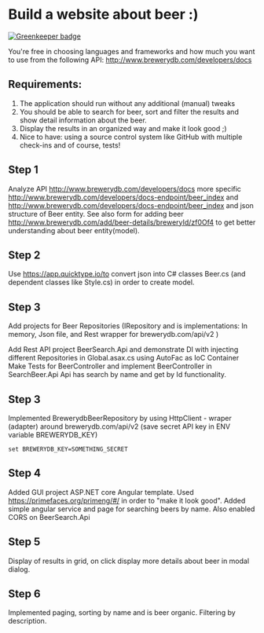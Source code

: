 # Build a website about beer :) 

[![Greenkeeper badge](https://badges.greenkeeper.io/MirzaAbazovic/beer-search.svg)](https://greenkeeper.io/)

You're free in choosing languages and frameworks and how much you want to use from the following API: http://www.brewerydb.com/developers/docs

## Requirements:
1. The application should run without any additional (manual) tweaks
2. You should be able to search for beer, sort and filter the results and show detail information about the beer.
3. Display the results in an organized way and make it look good ;)
4. Nice to have: using a source control system like GitHub with multiple check-ins and of course, tests!

## Step 1
Analyze API  http://www.brewerydb.com/developers/docs more specific 
http://www.brewerydb.com/developers/docs-endpoint/beer_index and http://www.brewerydb.com/developers/docs-endpoint/beer_index and json structure of Beer entity.
See also form for adding beer http://www.brewerydb.com/add/beer-details/breweryId/zf0Of4 to get better understanding about beer entity(model).  

## Step 2
 
Use https://app.quicktype.io/to convert json into C# classes Beer.cs (and dependent classes like Style.cs) in order to create model.

## Step 3
 
Add projects for Beer Repositories (IRepository and is implementations: In memory, Json file, and Rest wrapper for brewerydb.com/api/v2 ) 
 
Add Rest API project BeerSearch.Api and demonstrate DI with injecting different Repositories in Global.asax.cs using AutoFac as IoC Container
Make Tests for BeerController and implement BeerController in SearchBeer.Api
Api has search by name and get by Id functionality.

## Step 3
 Implemented BrewerydbBeerRepository by using HttpClient - wraper (adapter) around brewerydb.com/api/v2 (save secret API key in ENV variable BREWERYDB_KEY)
 ```
 set BREWERYDB_KEY=SOMETHING_SECRET
 ``` 

## Step 4 
Added GUI project ASP.NET core Angular template. Used https://primefaces.org/primeng/#/ in order to "make it look good". Added simple angular service and page for searching beers by name.
Also enabled CORS on BeerSearch.Api   

## Step 5 
Display of results in grid, on click display more details about beer in modal dialog.


## Step 6 
Implemented paging, sorting by name and is beer organic. Filtering by description.